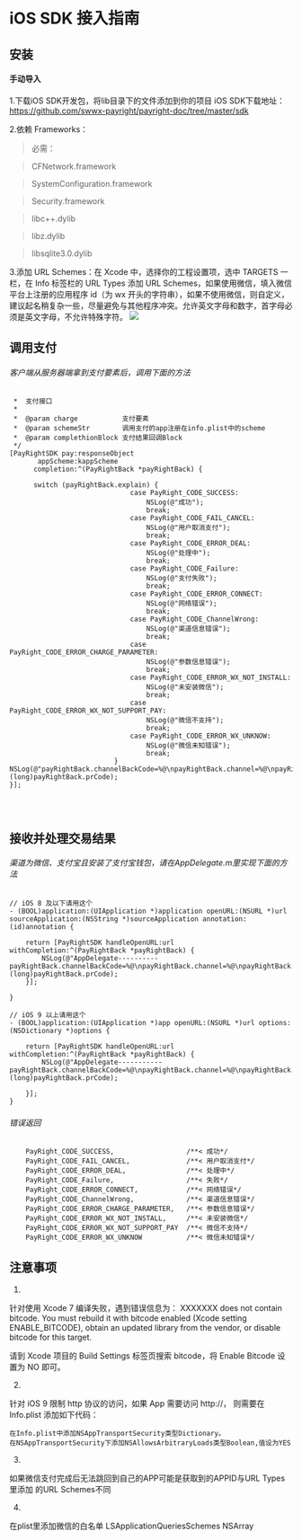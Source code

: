 # iOS SDK 接入指南

## 安装
#### 手动导入
1.下载iOS SDK开发包，将lib目录下的文件添加到你的项目
	iOS SDK下载地址：https://github.com/swwx-payright/payright-doc/tree/master/sdk

2.依赖 Frameworks：
>必需：

>CFNetwork.framework

>SystemConfiguration.framework

>Security.framework

>libc++.dylib

>libz.dylib

>libsqlite3.0.dylib

3.添加 URL Schemes：在 Xcode 中，选择你的工程设置项，选中 TARGETS 一栏，在 Info 标签栏的 URL Types 添加 URL Schemes，如果使用微信，填入微信平台上注册的应用程序 id（为 wx 开头的字符串），如果不使用微信，则自定义，建议起名稍复杂一些，尽量避免与其他程序冲突。允许英文字母和数字，首字母必须是英文字母，不允许特殊字符。
![](https://pay.weixin.qq.com/wiki/doc/api/img/chapter8_5_1.png)

## 调用支付
###### 客户端从服务器端拿到支付要素后，调用下面的方法
```/**
 *  支付接口
 *
 *  @param charge           支付要素
 *  @param schemeStr        调用支付的app注册在info.plist中的scheme
 *  @param complethionBlock 支付结果回调Block
 */
[PayRightSDK pay:responseObject
       appScheme:kappScheme
      completion:^(PayRightBack *payRightBack) {

      switch (payRightBack.explain) {
                              case PayRight_CODE_SUCCESS:
                                  NSLog(@"成功");
                                  break;
                              case PayRight_CODE_FAIL_CANCEL:
                                  NSLog(@"用户取消支付");
                                  break;
                              case PayRight_CODE_ERROR_DEAL:
                                  NSLog(@"处理中");
                                  break;
                              case PayRight_CODE_Failure:
                                  NSLog(@"支付失败");
                                  break;
                              case PayRight_CODE_ERROR_CONNECT:
                                  NSLog(@"网络错误");
                                  break;
                              case PayRight_CODE_ChannelWrong:
                                  NSLog(@"渠道信息错误");
                                  break;
                              case PayRight_CODE_ERROR_CHARGE_PARAMETER:
                                  NSLog(@"参数信息错误");
                                  break;
                              case PayRight_CODE_ERROR_WX_NOT_INSTALL:
                                  NSLog(@"未安装微信");
                                  break;
                              case PayRight_CODE_ERROR_WX_NOT_SUPPORT_PAY:
                                  NSLog(@"微信不支持");
                                  break;
                              case PayRight_CODE_ERROR_WX_UNKNOW:
                                  NSLog(@"微信未知错误");
                                  break;
                          }
NSLog(@"payRightBack.channelBackCode=%@\npayRightBack.channel=%@\npayRightBack.backDescription=%@\npayRightBack.prCode=%ld",payRightBack.channelBackCode,payRightBack.channel,payRightBack.backDescription,(long)payRightBack.prCode);
}];                
                

         
```
## 接收并处理交易结果
###### 渠道为微信、支付宝且安装了支付宝钱包，请在AppDelegate.m里实现下面的方法

```
// iOS 8 及以下请用这个
- (BOOL)application:(UIApplication *)application openURL:(NSURL *)url sourceApplication:(NSString *)sourceApplication annotation:(id)annotation {
    
    return [PayRightSDK handleOpenURL:url withCompletion:^(PayRightBack *payRightBack) {
        NSLog(@"AppDelegate----------payRightBack.channelBackCode=%@\npayRightBack.channel=%@\npayRightBack.backDescription=%@\npayRightBack.prCode=%ld",payRightBack.channelBackCode,payRightBack.channel,payRightBack.backDescription,(long)payRightBack.prCode);
    }];

}

// iOS 9 以上请用这个
- (BOOL)application:(UIApplication *)app openURL:(NSURL *)url options:(NSDictionary *)options {
    
    return [PayRightSDK handleOpenURL:url withCompletion:^(PayRightBack *payRightBack) {
        NSLog(@"AppDelegate-----------payRightBack.channelBackCode=%@\npayRightBack.channel=%@\npayRightBack.backDescription=%@\npayRightBack.prCode=%ld",payRightBack.channelBackCode,payRightBack.channel,payRightBack.backDescription,(long)payRightBack.prCode);
        
    }];
}
```
###### 错误返回
```
    PayRight_CODE_SUCCESS,                  /**< 成功*/
    PayRight_CODE_FAIL_CANCEL,              /**< 用户取消支付*/
    PayRight_CODE_ERROR_DEAL,               /**< 处理中*/
    PayRight_CODE_Failure,                  /**< 失败*/
    PayRight_CODE_ERROR_CONNECT,            /**< 网络错误*/
    PayRight_CODE_ChannelWrong,             /**< 渠道信息错误*/
    PayRight_CODE_ERROR_CHARGE_PARAMETER,   /**< 参数信息错误*/
    PayRight_CODE_ERROR_WX_NOT_INSTALL,     /**< 未安装微信*/
    PayRight_CODE_ERROR_WX_NOT_SUPPORT_PAY  /**< 微信不支持*/
    PayRight_CODE_ERROR_WX_UNKNOW           /**< 微信未知错误*/
```




## 注意事项

1.

针对使用 Xcode 7 编译失败，遇到错误信息为：
XXXXXXX does not contain bitcode. You must rebuild it with bitcode enabled (Xcode setting ENABLE_BITCODE), obtain an updated library from the vendor, or disable bitcode for this target.

请到 Xcode 项目的 Build Settings 标签页搜索 bitcode，将 Enable Bitcode 设置为 NO 即可。


2.

针对 iOS 9 限制 http 协议的访问，如果 App 需要访问 http://， 则需要在 Info.plist 添加如下代码：

```
在Info.plist中添加NSAppTransportSecurity类型Dictionary。
在NSAppTransportSecurity下添加NSAllowsArbitraryLoads类型Boolean,值设为YES
```
3.
如果微信支付完成后无法跳回到自己的APP可能是获取到的APPID与URL Types里添加 的URL Schemes不同

4.
在plist里添加微信的白名单
LSApplicationQueriesSchemes NSArray